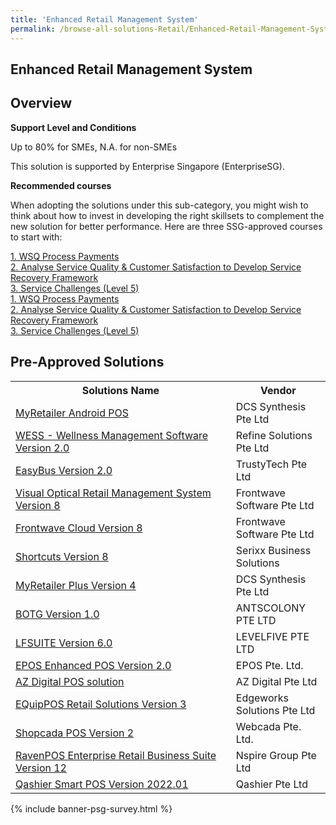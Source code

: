 ```yaml
---
title: 'Enhanced Retail Management System'
permalink: /browse-all-solutions-Retail/Enhanced-Retail-Management-System
---
```


## Enhanced Retail Management System
## Overview

**Support Level and Conditions**

Up to 80% for SMEs, N.A. for non-SMEs

This solution is supported by Enterprise Singapore (EnterpriseSG).

**Recommended courses**

When adopting the solutions under this sub-category, you might wish to think about how to invest in developing the right skillsets to complement the new solution for better performance. Here are three SSG-approved courses to start with:

<a href='https://courses.enterprisejobskills.gov.sg/Course_Internet/CourseDetail/WSQ-Process-Payments-SSF-2'  target='_blank' rel='noopener'>1. WSQ Process Payments</a><br>
<a href='https://courses.enterprisejobskills.gov.sg/Course_Internet/CourseDetail/Analyse-Service-Quality-Customer-Satisfaction-Develop-Service-Recovery-Framework-SFw-2'  target='_blank' rel='noopener'>2. Analyse Service Quality & Customer Satisfaction to Develop Service Recovery Framework</a><br>
<a href='https://courses.enterprisejobskills.gov.sg/Course_Internet/CourseDetail/Service-Challenges-Level-5-Asynchronous-Synchronous-elearning'  target='_blank' rel='noopener'>3. Service Challenges (Level 5)</a><br>
<a href='https://courses.enterprisejobskills.gov.sg/Course_Internet/CourseDetail/WSQ-Process-Payments-SSF-2'  target='_blank' rel='noopener'>1. WSQ Process Payments</a><br>
<a href='https://courses.enterprisejobskills.gov.sg/Course_Internet/CourseDetail/Analyse-Service-Quality-Customer-Satisfaction-Develop-Service-Recovery-Framework-SFw-2'  target='_blank' rel='noopener'>2. Analyse Service Quality & Customer Satisfaction to Develop Service Recovery Framework</a><br>
<a href='https://courses.enterprisejobskills.gov.sg/Course_Internet/CourseDetail/Service-Challenges-Level-5-Asynchronous-Synchronous-elearning'  target='_blank' rel='noopener'>3. Service Challenges (Level 5)</a><br>

## Pre-Approved Solutions

<table>
<tr>
<th style='width: auto;'><b>Solutions Name</b></th>
<th style='width: 30%;'><b>Vendor</b></th>
</tr>
<tr>
<td><a href='/productivity-solutions-grant/solutionrepo/solution344' target='_blank'>MyRetailer Android POS</a><br></td>
<td>DCS Synthesis Pte Ltd</td>
</tr>
<tr>
<td><a href='/productivity-solutions-grant/solutionrepo/solution741' target='_blank'>WESS - Wellness Management Software Version 2.0</a><br></td>
<td>Refine Solutions Pte Ltd</td>
</tr>
<tr>
<td><a href='/productivity-solutions-grant/solutionrepo/solution1019' target='_blank'>EasyBus Version 2.0</a><br></td>
<td>TrustyTech Pte Ltd</td>
</tr>
<tr>
<td><a href='/productivity-solutions-grant/solutionrepo/solution1136' target='_blank'>Visual Optical Retail Management System Version 8</a><br></td>
<td>Frontwave Software Pte Ltd</td>
</tr>
<tr>
<td><a href='/productivity-solutions-grant/solutionrepo/solution1176' target='_blank'>Frontwave Cloud Version 8</a><br></td>
<td>Frontwave Software Pte Ltd</td>
</tr>
<tr>
<td><a href='/productivity-solutions-grant/solutionrepo/solution1188' target='_blank'>Shortcuts Version 8</a><br></td>
<td>Serixx Business Solutions</td>
</tr>
<tr>
<td><a href='/productivity-solutions-grant/solutionrepo/solution1264' target='_blank'>MyRetailer Plus Version 4</a><br></td>
<td>DCS Synthesis Pte Ltd</td>
</tr>
<tr>
<td><a href='/productivity-solutions-grant/solutionrepo/solution1723' target='_blank'>BOTG Version 1.0</a><br></td>
<td>ANTSCOLONY PTE LTD</td>
</tr>
<tr>
<td><a href='/productivity-solutions-grant/solutionrepo/solution1879' target='_blank'>LFSUITE Version 6.0</a><br></td>
<td>LEVELFIVE PTE LTD</td>
</tr>
<tr>
<td><a href='/productivity-solutions-grant/solutionrepo/solution2757' target='_blank'>EPOS Enhanced POS Version 2.0</a><br></td>
<td>EPOS Pte. Ltd.</td>
</tr>
<tr>
<td><a href='/productivity-solutions-grant/solutionrepo/solution2909' target='_blank'>AZ Digital POS solution</a><br></td>
<td>AZ Digital Pte Ltd</td>
</tr>
<tr>
<td><a href='/productivity-solutions-grant/solutionrepo/solution2919' target='_blank'>EQuipPOS Retail Solutions Version 3</a><br></td>
<td>Edgeworks Solutions Pte Ltd</td>
</tr>
<tr>
<td><a href='/productivity-solutions-grant/solutionrepo/solution3009' target='_blank'>Shopcada POS Version 2</a><br></td>
<td>Webcada Pte. Ltd.</td>
</tr>
<tr>
<td><a href='/productivity-solutions-grant/solutionrepo/solution3100' target='_blank'>RavenPOS Enterprise Retail Business Suite Version 12</a><br></td>
<td>Nspire Group Pte Ltd</td>
</tr>
<tr>
<td><a href='/productivity-solutions-grant/solutionrepo/solution3177' target='_blank'>Qashier Smart POS Version 2022.01</a><br></td>
<td>Qashier Pte Ltd</td>
</tr>
</table>

{% include banner-psg-survey.html %}
